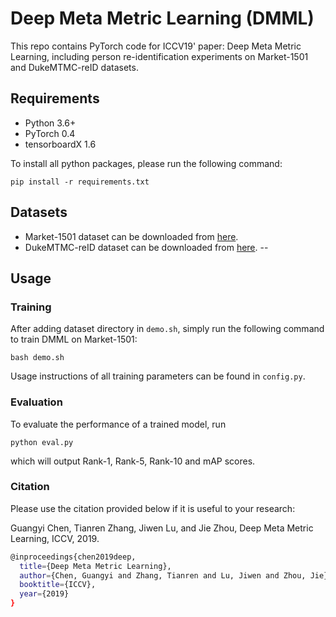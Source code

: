 # Deep Meta Metric Learning (DMML)
This repo contains PyTorch code for ICCV19' paper: Deep Meta Metric Learning, including person re-identification experiments on Market-1501 and DukeMTMC-reID datasets.

## Requirements
- Python 3.6+
- PyTorch 0.4
- tensorboardX 1.6

To install all python packages, please run the following command:
```
pip install -r requirements.txt
```
## Datasets
- Market-1501 dataset can be downloaded from [here](http://www.liangzheng.org/Project/project_reid.html).
- DukeMTMC-reID dataset can be downloaded from [here](http://vision.cs.duke.edu/DukeMTMC/).
--
## Usage
### Training
After adding dataset directory in `demo.sh`, simply run the following command to train DMML on Market-1501:
```
bash demo.sh
```
Usage instructions of all training parameters can be found in `config.py`.
### Evaluation
To evaluate the performance of a trained model, run
```
python eval.py
```
which will output Rank-1, Rank-5, Rank-10 and mAP scores.

### Citation
Please use the citation provided below if it is useful to your research:

Guangyi Chen, Tianren Zhang, Jiwen Lu, and Jie Zhou, Deep Meta Metric Learning, ICCV, 2019.
```bash
@inproceedings{chen2019deep,
  title={Deep Meta Metric Learning},
  author={Chen, Guangyi and Zhang, Tianren and Lu, Jiwen and Zhou, Jie},
  booktitle={ICCV},
  year={2019}
}
```
